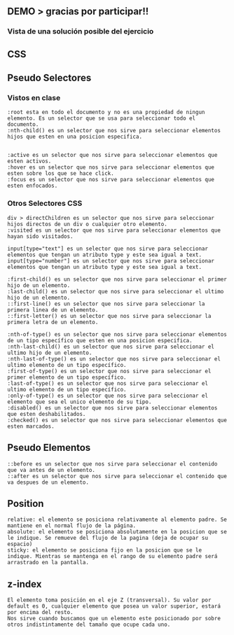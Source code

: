 ## DEMO > gracias por participar!!

### Vista de una solución posible del ejercicio

## CSS

## Pseudo Selectores

### Vistos en clase

    :root esta en todo el documento y no es una propiedad de ningun elemento. Es un selector que se usa para seleccionar todo el documento.
    :nth-child() es un selector que nos sirve para seleccionar elementos hijos que esten en una posicion especifica.


    :active es un selector que nos sirve para seleccionar elementos que esten activos.
    :hover es un selector que nos sirve para seleccionar elementos que esten sobre los que se hace click.
    :focus es un selector que nos sirve para seleccionar elementos que esten enfocados.

### Otros Selectores CSS

    div > directChildren es un selector que nos sirve para seleccionar hijos directos de un div o cualquier otro elemento.
    :visited es un selector que nos sirve para seleccionar elementos que hayan sido visitados.

    input[type="text"] es un selector que nos sirve para seleccionar elementos que tengan un atributo type y este sea igual a text.
    input[type="number"] es un selector que nos sirve para seleccionar elementos que tengan un atributo type y este sea igual a text.

    :first-child() es un selector que nos sirve para seleccionar el primer hijo de un elemento.
    :last-child() es un selector que nos sirve para seleccionar el ultimo hijo de un elemento.
    ::first-line() es un selector que nos sirve para seleccionar la primera linea de un elemento.
    ::first-letter() es un selector que nos sirve para seleccionar la primera letra de un elemento.

    :nth-of-type() es un selector que nos sirve para seleccionar elementos de un tipo específico que esten en una posicion especifica.
    :nth-last-child() es un selector que nos sirve para seleccionar el ultimo hijo de un elemento.
    :nth-last-of-type() es un selector que nos sirve para seleccionar el ultimo elemento de un tipo específico.
    :first-of-type() es un selector que nos sirve para seleccionar el primer elemento de un tipo específico.
    :last-of-type() es un selector que nos sirve para seleccionar el ultimo elemento de un tipo específico.
    :only-of-type() es un selector que nos sirve para seleccionar el elemento que sea el unico elemento de su tipo.
    :disabled() es un selector que nos sirve para seleccionar elementos que esten deshabilitados.
    :checked() es un selector que nos sirve para seleccionar elementos que esten marcados.

## Pseudo Elementos

    ::before es un selector que nos sirve para seleccionar el contenido que va antes de un elemento.
    ::after es un selector que nos sirve para seleccionar el contenido que va despues de un elemento.

## Position

    relative: el elemento se posiciona relativamente al elemento padre. Se mantiene en el normal flujo de la página.
    absolute: el elemento se posiciona absolutamente en la posicion que se le indique. Se remueve del flujo de la pagina (deja de ocupar su espacio)
    sticky: el elemento se posiciona fijo en la posicion que se le indique. Mientras se mantenga en el rango de su elemento padre será arrastrado en la pantalla.

## z-index

    El elemento toma posición en el eje Z (transversal). Su valor por default es 0, cualquier elemento que posea un valor superior, estará por encima del resto.
    Nos sirve cuando buscamos que un elemento este posicionado por sobre otros indistintamente del tamaño que ocupe cada uno.
